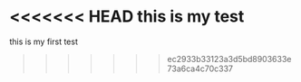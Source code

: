 <<<<<<< HEAD
this is my test
=======
this is my first test
>>>>>>> ec2933b33123a3d5bd8903633e73a6ca4c70c337
